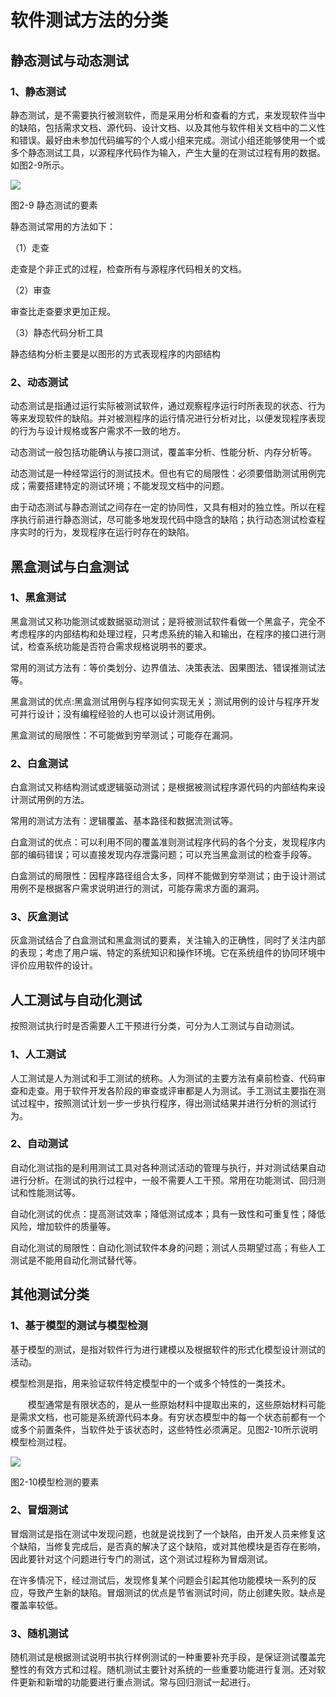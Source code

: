 # 软件测试方法的分类

## 静态测试与动态测试

### 1、静态测试

静态测试，是不需要执行被测软件，而是采用分析和查看的方式，来发现软件当中的缺陷，包括需求文档、源代码、设计文档、以及其他与软件相关文档中的二义性和错误。最好由未参加代码编写的个人或小组来完成。测试小组还能够使用一个或多个静态测试工具，以源程序代码作为输入，产生大量的在测试过程有用的数据。如图2-9所示。

![](https://raw.githubusercontent.com/ZanderZhao/images/master/img2019/20191219191357.png)

 图2-9 静态测试的要素

 

静态测试常用的方法如下：

（1）走查

走查是个非正式的过程，检查所有与源程序代码相关的文档。

（2）审查

审查比走查要求更加正规。

（3）静态代码分析工具

静态结构分析主要是以图形的方式表现程序的内部结构

 

 

### 2、动态测试

动态测试是指通过运行实际被测试软件，通过观察程序运行时所表现的状态、行为等来发现软件的缺陷。并对被测程序的运行情况进行分析对比，以便发现程序表现的行为与设计规格或客户需求不一致的地方。

动态测试一般包括功能确认与接口测试，覆盖率分析、性能分析、内存分析等。

动态测试是一种经常运行的测试技术。但也有它的局限性：必须要借助测试用例完成；需要搭建特定的测试环境；不能发现文档中的问题。

由于动态测试与静态测试之间存在一定的协同性，又具有相对的独立性。所以在程序执行前进行静态测试，尽可能多地发现代码中隐含的缺陷；执行动态测试检查程序实时的行为，发现程序在运行时存在的缺陷。

 

 

## 黑盒测试与白盒测试

### 1、黑盒测试

黑盒测试又称功能测试或数据驱动测试；是将被测试软件看做一个黑盒子，完全不考虑程序的内部结构和处理过程，只考虑系统的输入和输出，在程序的接口进行测试，检查系统功能是否符合需求规格说明书的要求。

常用的测试方法有：等价类划分、边界值法、决策表法、因果图法、错误推测试法等。

黑盒测试的优点:黑盒测试用例与程序如何实现无关；测试用例的设计与程序开发可并行设计；没有编程经验的人也可以设计测试用例。

黑盒测试的局限性：不可能做到穷举测试；可能存在漏洞。

 

### 2、白盒测试

白盒测试又称结构测试或逻辑驱动测试；是根据被测试程序源代码的内部结构来设计测试用例的方法。

常用的测试方法有：逻辑覆盖、基本路径和数据流测试等。

白盒测试的优点：可以利用不同的覆盖准则测试程序代码的各个分支，发现程序内部的编码错误；可以直接发现内存泄露问题；可以充当黑盒测试的检查手段等。

白盒测试的局限性：因程序路径组合太多，同样不能做到穷举测试；由于设计测试用例不是根据客户需求说明进行的测试，可能存需求方面的漏洞。

 

### 3、灰盒测试

灰盒测试结合了白盒测试和黑盒测试的要素，关注输入的正确性，同时了关注内部的表现；考虑了用户端、特定的系统知识和操作环境。它在系统组件的协同环境中评价应用软件的设计。

 

 

## 人工测试与自动化测试

按照测试执行时是否需要人工干预进行分类，可分为人工测试与自动测试。

### 1、人工测试

人工测试是人为测试和手工测试的统称。人为测试的主要方法有桌前检查、代码审查和走查。用于软件开发各阶段的审查或评审都是人为测试。手工测试主要指在测试过程中，按照测试计划一步一步执行程序，得出测试结果并进行分析的测试行为。

 

### 2、自动测试

自动化测试指的是利用测试工具对各种测试活动的管理与执行，并对测试结果自动进行分析。在测试的执行过程中，一般不需要人工干预。常用在功能测试、回归测试和性能测试等。

自动化测试的优点：提高测试效率；降低测试成本；具有一致性和可重复性；降低风险，增加软件的质量等。

自动化测试的局限性：自动化测试软件本身的问题；测试人员期望过高；有些人工测试是不能用自动化测试替代等。

 

## 其他测试分类

### 1、基于模型的测试与模型检测

基于模型的测试，是指对软件行为进行建模以及根据软件的形式化模型设计测试的活动。

模型检测是指，用来验证软件特定模型中的一个或多个特性的一类技术。

 

　　模型通常是有限状态的，是从一些原始材料中提取出来的，这些原始材料可能是需求文档，也可能是系统源代码本身。有穷状态模型中的每一个状态前都有一个或多个前置条件，当软件处于该状态时，这些特性必须满足。见图2-10所示说明模型检测过程。

![](https://raw.githubusercontent.com/ZanderZhao/images/master/img2019/20191219191618.png)

 图2-10模型检测的要素



 

### 2、冒烟测试

冒烟测试是指在测试中发现问题，也就是说找到了一个缺陷，由开发人员来修复这个缺陷，当修复完成后，是否真的解决了这个缺陷，或对其他模块是否存在影响，因此要针对这个问题进行专门的测试，这个测试过程称为冒烟测试。

在许多情况下，经过测试后，发现修复某个问题会引起其他功能模块一系列的反应，导致产生新的缺陷。冒烟测试的优点是节省测试时间，防止创建失败。缺点是覆盖率较低。

 

 

### 3、随机测试

随机测试是根据测试说明书执行样例测试的一种重要补充手段，是保证测试覆盖完整性的有效方式和过程。随机测试主要针对系统的一些重要功能进行复测。还对软件更新和新增的功能要进行重点测试。常与回归测试一起进行。

 

 